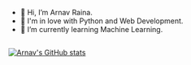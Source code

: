 - 👋 Hi, I’m Arnav Raina.
- 👀 I'm in love with Python and Web Development.
- 🌱 I’m currently learning Machine Learning.
##
[![Arnav's GitHub stats](https://github-readme-stats.vercel.app/api?username=arnavrneo&theme=blue-green&hide=stars)](https://github.com/arnavrneo/github-readme-stats)

<!---
arnavrneo/arnavrneo is a ✨ special ✨ repository because its `README.md` (this file) appears on your GitHub profile.
You can click the Preview link to take a look at your changes.
--->

